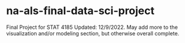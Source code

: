 # na-als-final-data-sci-project
Final Project for STAT 4185
Updated: 12/9/2022. May add more to the visualization and/or modeling section, but otherwise overall complete.
